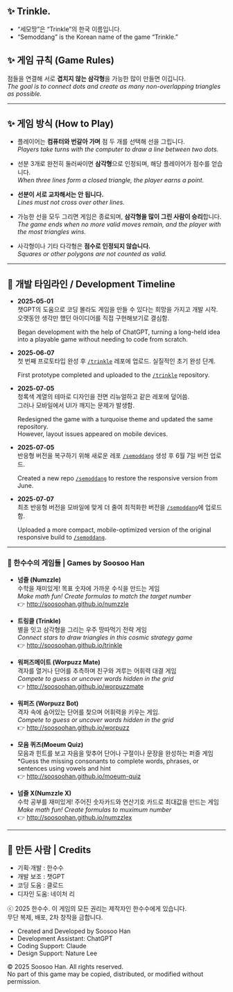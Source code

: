 ## ✨ Trinkle. 

- “세모땅”은 “Trinkle”의 한국 이름입니다.  
- “Semoddang” is the Korean name of the game “Trinkle.”

## ✨ 게임 규칙 (Game Rules)

점들을 연결해 서로 **겹치지 않는 삼각형**을 가능한 많이 만들면 이깁니다.  
_The goal is to connect dots and create as many non-overlapping triangles as possible._

---

## ✨ 게임 방식 (How to Play)

- 플레이어는 **컴퓨터와 번갈아 가며** 점 두 개를 선택해 선을 그립니다.  
  _Players take turns with the computer to draw a line between two dots._

- 선분 3개로 완전히 둘러싸이면 **삼각형**으로 인정되며, 해당 플레이어가 점수를 얻습니다.  
  _When three lines form a closed triangle, the player earns a point._

- **선분이 서로 교차해서는 안 됩니다.**  
  _Lines must not cross over other lines._

- 가능한 선을 모두 그리면 게임은 종료되며, **삼각형을 많이 그린 사람이 승리**합니다.  
  _The game ends when no more valid moves remain, and the player with the most triangles wins._

- 사각형이나 기타 다각형은 **점수로 인정되지 않습니다.**  
  _Squares or other polygons are not counted as valid._

---

## 📅 개발 타임라인 / Development Timeline

- **2025-05-01**  
  챗GPT의 도움으로 코딩 몰라도 게임을 만들 수 있다는 희망을 가지고 개발 시작.  
  오랫동안 생각만 했던 아이디어를 직접 구현해보기로 결심함.

  Began development with the help of ChatGPT, turning a long-held idea into a playable game without needing to code from scratch.

- **2025-06-07**  
  첫 번째 프로토타입 완성 후 [`/trinkle`](https://soosoohan.github.io/trinkle) 레포에 업로드.  실질적인 초기 완성 단계.

  First prototype completed and uploaded to the [`/trinkle`](https://soosoohan.github.io/trinkle) repository.

- **2025-07-05**  
  청록색 계열의 테마로 디자인을 전면 리뉴얼하고 같은 레포에 덮어씀.  
  그러나 모바일에서 UI가 깨지는 문제가 발생함.

  Redesigned the game with a turquoise theme and updated the same repository.  
  However, layout issues appeared on mobile devices.

- **2025-07-05**  
  반응형 버전을 복구하기 위해 새로운 레포 [`/semoddang`](https://soosoohan.github.io/semoddang) 생성 후 6월 7일 버전 업로드.

  Created a new repo [`/semoddang`](https://soosoohan.github.io/semoddang) to restore the responsive version from June.

- **2025-07-07**  
  최초 반응형 버전을 모바일에 맞게 더 줄여 최적화한 버전을 [`/semoddang`](http://soosoohan.github.io/semoddang)에 업로드함.

  Uploaded a more compact, mobile-optimized version of the original responsive build to [`/semoddang`](http://soosoohan.github.io/semoddang).
  
---

### 🧪 한수수의  게임들 |  Games by Soosoo Han

- **넘즐 (Numzzle)**  
  수학을 재미있게! 목표 숫자에 가까운 수식을 만드는 게임  
  *Make math fun! Create formulas to match the target number*  
  👉 http://soosoohan.github.io/numzzle

- **트링클 (Trinkle)**  
  별을 잇고 삼각형을 그리는 우주 땅따먹기 전략 게임  
  *Connect stars to draw triangles in this cosmic strategy game*  
  👉 http://soosoohan.github.io/trinkle

- **워퍼즈메이트 (Worpuzz Mate)**  
  격자를 열거나 단어를 추측하며 친구와 겨루는 어휘력 대결 게임  
  *Compete to guess or uncover words hidden in the grid*  
  👉 http://soosoohan.github.io/worpuzzmate

- **워퍼즈 (Worpuzz Bot)**  
  격자 속에 숨어있는 단어를 찾으며 어휘력을 키우는 게임.    
  *Compete to guess or uncover words hidden in the grid*  
  👉 http://soosoohan.github.io/worpuzz

- **모음 퀴즈(Moeum Quiz)**  
    모음과 힌트를 보고 자음을 맞추어 단어나 구절이나 문장을 완성하는 퍼즐 게임  
  *Guess the missing consonants to complete words, phrases, or sentences using vowels and hint  
  👉 http://soosoohan.github.io/moeum-quiz

- **넘즐 X(Numzzle X)**  
    수학 공부를 재미있게! 주어진  숫자카드와 연산기호 카드로 최대값을 만드는 게임  
   *Make math fun! Create formulas to muximum number*  
  👉 http://soosoohan.github.io/numzzlex

---

## 👤 만든 사람 | Credits

- 기획·개발 : 한수수  
- 개발 보조 : 챗GPT
- 코딩 도움 : 클로드  
- 디자인 도움: 네이처 리

<p>ⓒ 2025 한수수. 이 게임의 모든 권리는 제작자인 한수수에게 있습니다.<br>
 무단 복제, 배포, 2차 창작을 금합니다.</p>

- Created and Developed by Soosoo Han  
- Development Assistant: ChatGPT  
- Coding Support: Claude 
- Design Support: Nature Lee

<p>© 2025 Soosoo Han. All rights reserved.<br>
    No part of this game may be copied, distributed, or modified without permission.</p>
